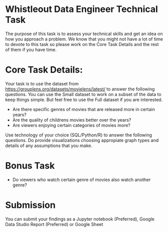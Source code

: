 Whistleout Data Engineer Technical Task
=======================================
The purpose of this task is to assess your technical skills and get an idea on how you approach a problem. We know that you might not have a lot of time to devote to this task so please work on the Core Task Details and the rest of them if you have time.

# Core Task Details:
Your task is to use the dataset from https://grouplens.org/datasets/movielens/latest/ to answer the following questions. You can use the Small dataset to work on a subset of the data to keep things simple. But feel free to use the Full dataset if you are interested.
* Are there specific genres of movies that are released more in certain years?
* Are the quality of childrens movies better over the years?
* Are viewers enjoying certain categories of movies more?

Use technology of your choice (SQL/Python/R) to answer the following questions. Do provide visualizations choosing appropiate graph types and details of any assumptions that you make. 

# Bonus Task
* Do viewers who watch certain genre of movies also watch another genre?

# Submission
You can submit your findings as a Jupyter notebook (Preferred), Google Data Studio Report (Preferred) or Google Sheet
